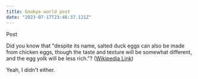 ```yaml
---
title: Goobye world post
date: "2023-07-17T23:46:37.121Z"
---
```


Post

Did you know that "despite its name, salted duck eggs can also be made from
chicken eggs, though the taste and texture will be somewhat different, and the
egg yolk will be less rich."?
([Wikipedia Link](https://en.wikipedia.org/wiki/Salted_duck_egg))

Yeah, I didn't either.
